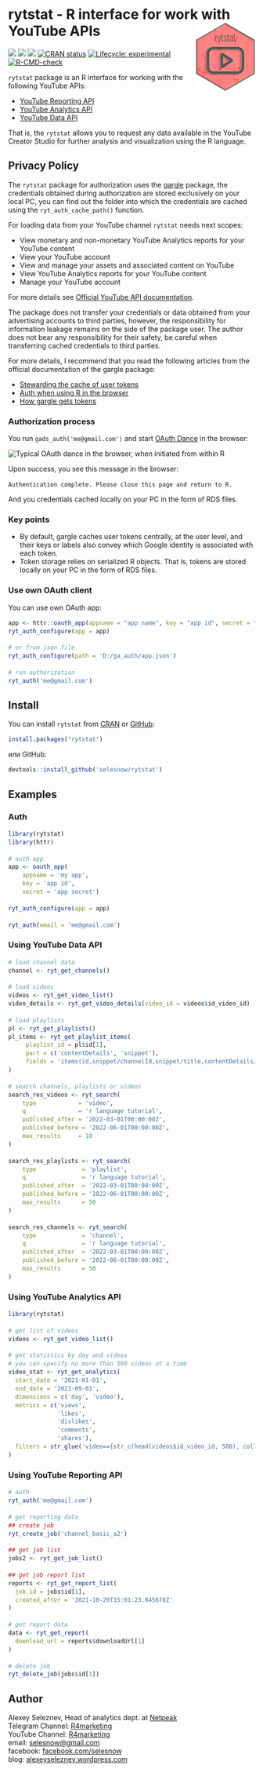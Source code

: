 
# rytstat - R interface for work with YouTube APIs <a href='https://selesnow.github.io/rytstat/'><img src='man/figures/logo.png' align="right" height="138.5" /></a>

<!-- badges: start -->
[![](https://cranlogs.r-pkg.org/badges/grand-total/rytstat)](https://cran.r-project.org/package=rytstat)
[![](https://cranlogs.r-pkg.org/badges/rytstat?color=lightgrey)](https://cran.r-project.org/package=rytstat)
[![](https://cranlogs.r-pkg.org/badges/last-week/rytstat?color=lightgrey)](https://cran.r-project.org/package=rytstat)
[![CRAN status](https://www.r-pkg.org/badges/version/rytstat)](https://CRAN.R-project.org/package=rytstat)
[![Lifecycle: experimental](https://img.shields.io/badge/lifecycle-experimental-orange.svg)](https://lifecycle.r-lib.org/articles/stages.html#experimental)
[![R-CMD-check](https://github.com/selesnow/rytstat/workflows/R-CMD-check/badge.svg)](https://github.com/selesnow/rytstat/actions)
<!-- badges: end -->

`rytstat` package is an R interface for working with the following YouTube APIs:

* [YouTube Reporting API](https://developers.google.com/youtube/reporting/v1/reports)
* [YouTube Analytics API](https://developers.google.com/youtube/analytics/data_model)
* [YouTube Data API](https://developers.google.com/youtube/v3/getting-started)

That is, the `rytstat` allows you to request any data available in the YouTube Creator Studio for further analysis and visualization using the R language.

## Privacy Policy

The `rytstat` package for authorization uses the [gargle](https://gargle.r-lib.org/) package, the credentials obtained during authorization are stored exclusively on your local PC, you can find out the folder into which the credentials are cached using the `ryt_auth_cache_path()` function.

For loading data from your YouTube channel `rytstat` needs next scopes:

* View monetary and non-monetary YouTube Analytics reports for your YouTube content
* View your YouTube account
* View and manage your assets and associated content on YouTube
* View YouTube Analytics reports for your YouTube content
* Manage your YouTube account

For more details see [Official YouTube API documentation](https://developers.google.com/youtube/reporting/guides/authorization#identify-access-scopes).

The package does not transfer your credentials or data obtained from your advertising accounts to third parties, however, the responsibility for information leakage remains on the side of the package user. The author does not bear any responsibility for their safety, be careful when transferring cached credentials to third parties.

For more details, I recommend that you read the following articles from the official documentation of the gargle package:

* [Stewarding the cache of user tokens](https://www.tidyverse.org/blog/2021/07/gargle-1-2-0/)
* [Auth when using R in the browser](https://cran.r-project.org/package=gargle/vignettes/auth-from-web.html)
* [How gargle gets tokens](https://cran.r-project.org/package=gargle/vignettes/how-gargle-gets-tokens.html)

### Authorization process

You run `gads_auth('me@gmail.com')` and start [OAuth Dance](https://medium.com/typeforms-engineering-blog/the-beginners-guide-to-oauth-dancing-4b8f3666de10) in the browser:

![Typical OAuth dance in the browser, when initiated from within R](https://raw.githubusercontent.com/selesnow/rytstat/master/man/figures/auth_process.png)

Upon success, you see this message in the browser:

`Authentication complete. Please close this page and return to R.`

And you credentials cached locally on your PC in the form of RDS files.

### Key points
* By default, gargle caches user tokens centrally, at the user level, and their keys or labels also convey which Google identity is associated with each token.
* Token storage relies on serialized R objects. That is, tokens are stored locally on your PC in the form of RDS files.

### Use own OAuth client
You can use own OAuth app:

```r
app <- httr::oauth_app(appname = "app name", key = "app id", secret = "app secret")
ryt_auth_configure(app = app)

# or from json file 
ryt_auth_configure(path = 'D:/ga_auth/app.json')

# run authorization
ryt_auth('me@gmail.com')
```

## Install

You can install `rytstat` from [CRAN](https://cran.r-project.org/package=rytstat) or [GitHub](https://github.com/selesnow/rytstat):

``` r
install.packages("rytstat")
```

или GitHub:

```r
devtools::install_github('selesnow/rytstat')
```

## Examples
### Auth

```r
library(rytstat)
library(httr)

# auth app
app <- oauth_app(
    appname = 'my app',
    key = 'app id', 
    secret = 'app secret')

ryt_auth_configure(app = app)

ryt_auth(email = 'me@gmail.com')


```

### Using YouTube Data API

``` r
# load channel data
channel <- ryt_get_channels()

# load videos
videos <- ryt_get_video_list()
video_details <- ryt_get_video_details(video_id = videos$id_video_id)

# load playlists
pl <- ryt_get_playlists()
pl_items <- ryt_get_playlist_items(
     playlist_id = pl$id[1],
     part = c('contentDetails', 'snippet'),
     fields = 'items(id,snippet/channelId,snippet/title,contentDetails/videoId)'
)

# search channels, playlists or videos
search_res_videos <- ryt_search(
    type            = 'video',
    q               = 'r language tutorial',
    published_after = '2022-03-01T00:00:00Z',
    published_before = '2022-06-01T00:00:00Z',
    max_results     = 10 
)

search_res_playlists <- ryt_search(
    type             = 'playlist',
    q                = 'r language tutorial',
    published_after  = '2022-03-01T00:00:00Z',
    published_before = '2022-06-01T00:00:00Z',
    max_results      = 50
)

search_res_channels <- ryt_search(
    type             = 'channel',
    q                = 'r language tutorial',
    published_after  = '2022-03-01T00:00:00Z',
    published_before = '2022-06-01T00:00:00Z',
    max_results      = 50
)
```

### Using YouTube Analytics API


``` r
library(rytstat)

# get list of videos
videos <- ryt_get_video_list()

# get statistics by day and videos
# you can specify no more than 500 videos at a time
video_stat <- ryt_get_analytics(
  start_date = '2021-01-01', 
  end_date = '2021-09-01',
  dimensions = c('day', 'video'),
  metrics = c('views', 
              'likes', 
              'dislikes', 
              'comments', 
              'shares'),
  filters = str_glue('video=={str_c(head(videos$id_video_id, 500), collapse=",")}')
)

```

### Using YouTube Reporting API

```r
# auth
ryt_auth('me@gmail.com')

# get reporting data
## create job
ryt_create_job('channel_basic_a2')

## get job list
jobs2 <- ryt_get_job_list()

## get job report list
reports <- ryt_get_report_list(
  job_id = jobs$id[1],
  created_after = '2021-10-20T15:01:23.045678Z'
)

# get report data
data <- ryt_get_report(
  download_url = reports$downloadUrl[1]
)

# delete job
ryt_delete_job(jobs$id[1])
```

## Author
Alexey Seleznev, Head of analytics dept. at [Netpeak](https://netpeak.us/)
<Br>Telegram Channel: [R4marketing](https://t.me/R4marketing)
<Br>YouTube Channel: [R4marketing](https://www.youtube.com/R4marketing/?sub_confirmation=1)
<Br>email: selesnow@gmail.com
<Br>facebook: [facebook.com/selesnow](https://www.facebook.com/selesnow)
<Br>blog: [alexeyseleznev.wordpress.com](https://alexeyseleznev.wordpress.com/)

